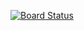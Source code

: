 [![Board Status](https://dev.azure.com/dnvgl-one/456fe6d6-0acc-47eb-8479-90237b03b54c/9ea15782-0c71-453f-ae6b-2211e2e98a57/_apis/work/boardbadge/34987032-8a5c-43c9-9bea-1dcd5a4a25e8)](https://dev.azure.com/dnvgl-one/456fe6d6-0acc-47eb-8479-90237b03b54c/_boards/board/t/9ea15782-0c71-453f-ae6b-2211e2e98a57/Microsoft.RequirementCategory/)
